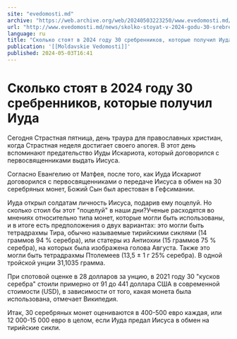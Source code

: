 ```yaml
---
site: "evedomosti.md"
archive: "https://web.archive.org/web/20240503223250/www.evedomosti.md/news/skolko-stoyat-v-2024-godu-30-srebrennikov-kotorye-poluchil-i"
url: "http://www.evedomosti.md/news/skolko-stoyat-v-2024-godu-30-srebrennikov-kotorye-poluchil-i"
language: ru
title: "Сколько стоят в 2024 году 30 сребренников, которые получил Иуда"
publication: '[[Moldavskie Vedomosti]]'
published: 2024-05-03T16:41
---
```


# Сколько стоят в 2024 году 30 сребренников, которые получил Иуда

Сегодня Страстная пятница, день траура для православных христиан, когда Страстная неделя достигает своего апогея. В этот день вспоминают предательство Иуды Искариота, который договорился с первосвященниками выдать Иисуса.

Согласно Евангелию от Матфея, после того, как Иуда Искариот договорился с первосвященниками о передаче Иисуса в обмен на 30 серебряных монет, Божий Сын был арестован в Гефсимании.

Иуда открыл солдатам личность Иисуса, подарив ему поцелуй. Но сколько стоил бы этот "поцелуй" в наши дни?Ученые расходятся во мнениях относительно типа монет, которые могли быть использованы, и в итоге есть предположения о двух вариантах: это могли быть тетрадрахмы Тира, обычно называемые тирийскими сиклями (14 граммов 94 % серебра), или статеры из Антиохии (15 граммов 75 % серебра), на которых была изображена голова Августа. Также это могли быть тетрадрахмы Птолемеев (13,5 ± 1 г 25% серебра). В одной тройской унции 31,1035 грамма.

При спотовой оценке в 28 долларов за унцию, в 2021 году 30 "кусков серебра" стоили примерно от 91 до 441 доллара США в современной стоимости (USD), в зависимости от того, какая монета была использована, отмечает Википедия.

Итак, 30 серебряных монет оцениваются в 400-500 евро каждая, или 12 000-15 000 евро в целом, если Иуда предал Иисуса в обмен на тирийские сикли. 